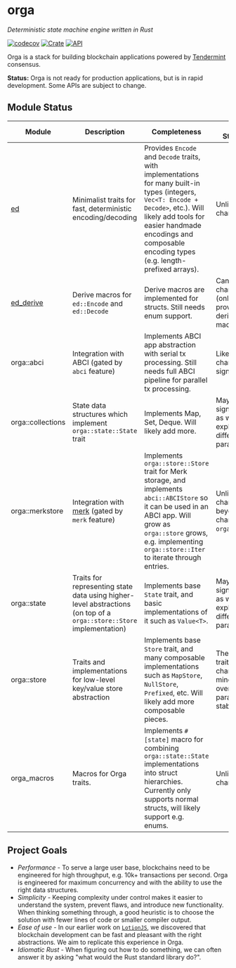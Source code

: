 # orga

*Deterministic state machine engine written in Rust*

[![codecov](https://codecov.io/gh/nomic-io/orga/branch/develop/graph/badge.svg?token=ZYA7B56825)](https://codecov.io/gh/nomic-io/orga)
[![Crate](https://img.shields.io/crates/v/orga.svg)](https://crates.io/crates/orga)
[![API](https://docs.rs/orga/badge.svg)](https://docs.rs/orga)

Orga is a stack for building blockchain applications powered by [Tendermint](https://github.com/tendermint/tendermint) consensus.

**Status:** Orga is not ready for production applications, but is in rapid development. Some APIs are subject to change.

## Module Status

| Module            | Description                                                                                                          | Completeness                                                                                                                                                                                                                   | API Stability                                                   |
|-------------------|----------------------------------------------------------------------------------------------------------------------|--------------------------------------------------------------------------------------------------------------------------------------------------------------------------------------------------------------------------------|-----------------------------------------------------------------|
| [ed](https://github.com/nomic-io/ed)                           | Minimalist traits for fast, deterministic encoding/decoding                                            | Provides `Encode` and `Decode` traits, with implementations for many built-in types (integers, `Vec<T: Encode + Decode>`, etc.). Will likely add tools for easier handmade encodings and composable encoding types (e.g. length-prefixed arrays). | Unlikely to change.                                             |
| [ed_derive](https://github.com/nomic-io/ed/tree/master/derive) | Derive macros for `ed::Encode` and `ed::Decode`                                                                      | Derive macros are implemented for structs. Still needs enum support.                                                                                                                                                                              | Can not change (only provides derive macros).                   |
| orga::abci        | Integration with ABCI (gated by `abci` feature)                                                                      | Implements ABCI app abstraction with serial tx processing. Still needs full ABCI pipeline for parallel tx processing.                                                                                                          | Likely to change significantly.                                 |
| orga::collections | State data structures which implement `orga::state::State` trait                                                     | Implements Map, Set, Deque. Will likely add more.                                                                                                                                                                              | May change significantly as we explore different paradigms.     |
| orga::merkstore   | Integration with [merk](https://github.com/nomic-io/merk) (gated by `merk` feature)                                  | Implements `orga::store::Store` trait for Merk storage, and implements `abci::ABCIStore` so it can be used in an ABCI app. Will grow as `orga::store` grows, e.g. implementing `orga::store::Iter` to iterate through entries. | Unlikely to change beyond changes in `orga::store`.             |
| orga::state       | Traits for representing state data using higher-level abstractions (on top of a `orga::store::Store` implementation) | Implements base `State` trait, and basic implementations of it such as `Value<T>`.                                                                                                                                             | May change significantly as we explore different paradigms.     |
| orga::store       | Traits and implementations for low-level key/value store abstraction                                                 | Implements base `Store` trait, and many composable implementations such as `MapStore`, `NullStore`, `Prefixed`, etc. Will likely add more composable pieces.                                                                   | The base traits may change minorly, overall paradigm is stable. |
| orga_macros       | Macros for Orga traits.                                                                                              | Implements `#[state]` macro for combining `orga::state::State` implementations into struct hierarchies. Currently only supports normal structs, will likely support e.g. enums.                                                | Unlikely to change.                                             |

## Project Goals
- *Performance* - To serve a large user base, blockchains need to be engineered for high throughput, e.g. 10k+ transactions per second. Orga is engineered for maximum concurrency and with the ability to use the right data structures.
- *Simplicity* - Keeping complexity under control makes it easier to understand the system, prevent flaws, and introduce new functionality. When thinking something through, a good heuristic is to choose the solution with fewer lines of code or smaller compiler output.
- *Ease of use* - In our earlier work on [`LotionJS`](https://github.com/nomic-io/lotion), we discovered that blockchain development can be fast and pleasant with the right abstractions. We aim to replicate this experience in Orga.
- *Idiomatic Rust* - When figuring out how to do something, we can often answer it by asking "what would the Rust standard library do?".
